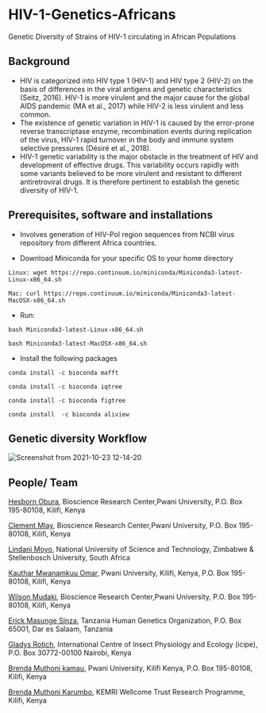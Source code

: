 # HIV-1-Genetics-Africans
Genetic Diversity of Strains of HIV-1 circulating in African Populations

## Background
 + HIV is categorized into HIV type 1 (HIV-1) and HIV type 2 (HIV-2) on the basis of differences in the viral antigens and genetic characteristics (Seitz, 2016). HIV-1 is more virulent and the major cause for the global AIDS pandemic (MA et al., 2017) while HIV-2 is less virulent and less common. 
+ The existence of genetic variation in HIV-1 is caused by the error-prone reverse transcriptase enzyme, recombination events during replication of the virus, HIV-1 rapid turnover in the body and immune system selective pressures (Désiré et al., 2018). 
+ HIV-1 genetic variability is the major obstacle in the treatment of HIV and development of effective drugs. This variability occurs rapidly with some variants believed to be more virulent and resistant to different antiretroviral drugs. It is therefore pertinent to establish the genetic diversity of HIV-1.

## Prerequisites, software and installations
+ Involves generation of HIV-Pol region sequences from NCBI virus repository from different Africa countries.

+ Download Miniconda for your specific OS to your home directory

```Linux: wget https://repo.continuum.io/miniconda/Miniconda3-latest-Linux-x86_64.sh```

```Mac: curl https://repo.continuum.io/miniconda/Miniconda3-latest-MacOSX-x86_64.sh```

+ Run:

```bash Miniconda3-latest-Linux-x86_64.sh```

```bash Miniconda3-latest-MacOSX-x86_64.sh```

+ Install the following packages
 
 ``` conda install -c bioconda mafft ```
 
 ``` conda install -c bioconda iqtree ```
 
 ``` conda install -c bioconda figtree ```
 
 ``` conda install  -c bioconda aliview ```
 
 ## Genetic diversity Workflow

 ![Screenshot from 2021-10-23 12-14-20](https://user-images.githubusercontent.com/57720624/138550517-77702bb9-b968-402d-90a2-4034dd7ef494.png)


 ## People/ Team
 [Hesborn Obura](https://github.com/hesbornomwandho), Bioscience Research Center,Pwani University, P.O. Box 195-80108, Kilifi, Kenya
 
 
 [Clement Mlay](https://github.com/clementmlay), Bioscience Research Center,Pwani University, P.O. Box 195-80108, Kilifi, Kenya
  

 [Lindani Moyo](https://github.com/lindanimoyo), National University of Science and Technology, Zimbabwe & Stellenbosch University, South Africa
 
 
 [Kauthar Mwanamkuu Omar](https://github.com/Kauthar-Omar), Pwani University, Kilifi, Kenya, P.O. Box 195-80108, Kilifi, Kenya
 
  
 [Wilson Mudaki](https://github.com/totodingi), Bioscience Research Center,Pwani University, P.O. Box 195-80108, Kilifi, Kenya
 
 
 [Erick Masunge Sinza](https://github.com/ErickSinza), Tanzania Human Genetics Organization, P.O. Box 65001, Dar es Salaam, Tanzania
 
 
 [Gladys Rotich](https://github.com/glado718), International Centre of Insect Physiology and Ecology (icipe), P.O. Box 30772-00100 Nairobi, Kenya

[Brenda Muthoni kamau](https://github.com/brendamuthonikamau), Pwani University, Kilifi Kenya, P.O. Box 195-80108, Kilifi, Kenya

[Brenda Muthoni Karumbo](https://github.com/sonibk), KEMRI Wellcome Trust Research Programme, Kilifi, Kenya

